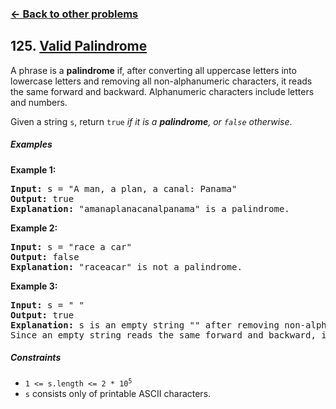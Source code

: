### [&#8592; Back to other problems](../../README.md)

## 125. [Valid Palindrome](https://leetcode.com/problems/valid-palindrome/)

A phrase is a **palindrome** if, after converting all uppercase letters into lowercase letters and
removing all non-alphanumeric characters, it reads the same forward and backward. Alphanumeric
characters include letters and numbers.

Given a string `s`, return `true` *if it is a **palindrome**, or `false` otherwise*.

##### Examples

**Example 1:**

<pre>
<b>Input:</b> s = "A man, a plan, a canal: Panama"
<b>Output:</b> true
<b>Explanation:</b> "amanaplanacanalpanama" is a palindrome.
</pre>

**Example 2:**

<pre>
<b>Input:</b> s = "race a car"
<b>Output:</b> false
<b>Explanation:</b> "raceacar" is not a palindrome.
</pre>

**Example 3:**

<pre>
<b>Input:</b> s = " "
<b>Output:</b> true
<b>Explanation:</b> s is an empty string "" after removing non-alphanumeric characters.
Since an empty string reads the same forward and backward, it is a palindrome.
</pre>

##### Constraints

* <code>1 <= s.length <= 2 * 10<sup>5</sup></code>
* `s` consists only of printable ASCII characters.
